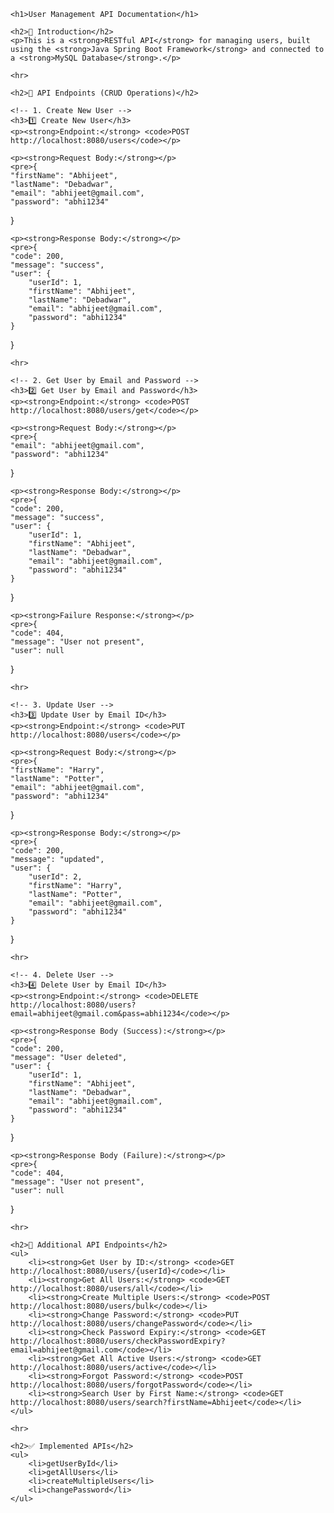 <!DOCTYPE html>
<html lang="en">
<head>
    <meta charset="UTF-8">
    <meta name="viewport" content="width=device-width, initial-scale=1.0">
    <title>User Management API Documentation</title>
</head>
<body>

    <h1>User Management API Documentation</h1>

    <h2>📌 Introduction</h2>
    <p>This is a <strong>RESTful API</strong> for managing users, built using the <strong>Java Spring Boot Framework</strong> and connected to a <strong>MySQL Database</strong>.</p>

    <hr>

    <h2>🚀 API Endpoints (CRUD Operations)</h2>

    <!-- 1. Create New User -->
    <h3>1️⃣ Create New User</h3>
    <p><strong>Endpoint:</strong> <code>POST http://localhost:8080/users</code></p>

    <p><strong>Request Body:</strong></p>
    <pre>{
    "firstName": "Abhijeet",
    "lastName": "Debadwar",
    "email": "abhijeet@gmail.com",
    "password": "abhi1234"
}</pre>

    <p><strong>Response Body:</strong></p>
    <pre>{
    "code": 200,
    "message": "success",
    "user": {
        "userId": 1,
        "firstName": "Abhijeet",
        "lastName": "Debadwar",
        "email": "abhijeet@gmail.com",
        "password": "abhi1234"
    }
}</pre>

    <hr>

    <!-- 2. Get User by Email and Password -->
    <h3>2️⃣ Get User by Email and Password</h3>
    <p><strong>Endpoint:</strong> <code>POST http://localhost:8080/users/get</code></p>

    <p><strong>Request Body:</strong></p>
    <pre>{
    "email": "abhijeet@gmail.com",
    "password": "abhi1234"
}</pre>

    <p><strong>Response Body:</strong></p>
    <pre>{
    "code": 200,
    "message": "success",
    "user": {
        "userId": 1,
        "firstName": "Abhijeet",
        "lastName": "Debadwar",
        "email": "abhijeet@gmail.com",
        "password": "abhi1234"
    }
}</pre>

    <p><strong>Failure Response:</strong></p>
    <pre>{
    "code": 404,
    "message": "User not present",
    "user": null
}</pre>

    <hr>

    <!-- 3. Update User -->
    <h3>3️⃣ Update User by Email ID</h3>
    <p><strong>Endpoint:</strong> <code>PUT http://localhost:8080/users</code></p>

    <p><strong>Request Body:</strong></p>
    <pre>{
    "firstName": "Harry",
    "lastName": "Potter",
    "email": "abhijeet@gmail.com",
    "password": "abhi1234"
}</pre>

    <p><strong>Response Body:</strong></p>
    <pre>{
    "code": 200,
    "message": "updated",
    "user": {
        "userId": 2,
        "firstName": "Harry",
        "lastName": "Potter",
        "email": "abhijeet@gmail.com",
        "password": "abhi1234"
    }
}</pre>

    <hr>

    <!-- 4. Delete User -->
    <h3>4️⃣ Delete User by Email ID</h3>
    <p><strong>Endpoint:</strong> <code>DELETE http://localhost:8080/users?email=abhijeet@gmail.com&pass=abhi1234</code></p>

    <p><strong>Response Body (Success):</strong></p>
    <pre>{
    "code": 200,
    "message": "User deleted",
    "user": {
        "userId": 1,
        "firstName": "Abhijeet",
        "lastName": "Debadwar",
        "email": "abhijeet@gmail.com",
        "password": "abhi1234"
    }
}</pre>

    <p><strong>Response Body (Failure):</strong></p>
    <pre>{
    "code": 404,
    "message": "User not present",
    "user": null
}</pre>

    <hr>

    <h2>🔧 Additional API Endpoints</h2>
    <ul>
        <li><strong>Get User by ID:</strong> <code>GET http://localhost:8080/users/{userId}</code></li>
        <li><strong>Get All Users:</strong> <code>GET http://localhost:8080/users/all</code></li>
        <li><strong>Create Multiple Users:</strong> <code>POST http://localhost:8080/users/bulk</code></li>
        <li><strong>Change Password:</strong> <code>PUT http://localhost:8080/users/changePassword</code></li>
        <li><strong>Check Password Expiry:</strong> <code>GET http://localhost:8080/users/checkPasswordExpiry?email=abhijeet@gmail.com</code></li>
        <li><strong>Get All Active Users:</strong> <code>GET http://localhost:8080/users/active</code></li>
        <li><strong>Forgot Password:</strong> <code>POST http://localhost:8080/users/forgotPassword</code></li>
        <li><strong>Search User by First Name:</strong> <code>GET http://localhost:8080/users/search?firstName=Abhijeet</code></li>
    </ul>

    <hr>

    <h2>✅ Implemented APIs</h2>
    <ul>
        <li>getUserById</li>
        <li>getAllUsers</li>
        <li>createMultipleUsers</li>
        <li>changePassword</li>
    </ul>

</body>
</html>
